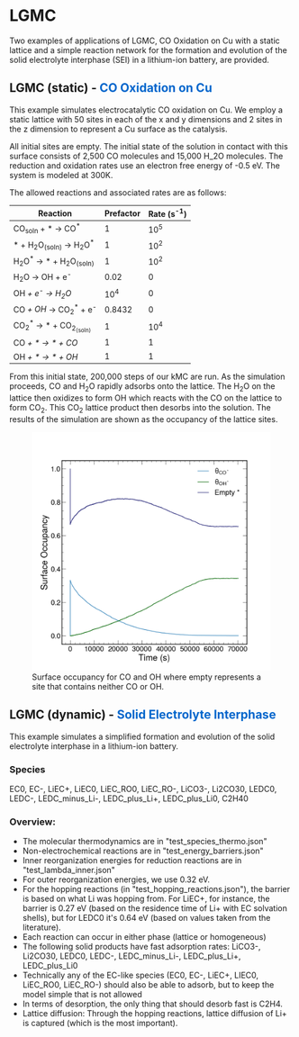 # LGMC
Two examples of applications of LGMC, CO Oxidation on Cu with a static lattice and a simple reaction network for the formation and evolution of the solid electrolyte interphase (SEI) in a lithium-ion battery, are provided. 

## LGMC (static) - <span style="color: #0066CC"> CO Oxidation on Cu </span>
This example simulates electrocatalytic CO oxidation on Cu. We employ a static lattice with 50 sites in each of the x and y dimensions and 2 sites in the z dimension to represent a Cu surface as the catalysis. 

All initial sites are empty. The initial state of the solution in contact with this surface consists of 2,500 CO molecules and 15,000 H_2O molecules. The reduction and oxidation rates use an electron free energy of -0.5 eV. The system is modeled at 300K. 

The allowed reactions and associated rates are as follows:

| Reaction                                 | Prefactor | Rate (s<sup>-1</sup>) |
|------------------------------------------|-----------|---------------|
| CO<sub>soln</sub> + * &rarr; CO<sup>*</sup>           | 1         | 10<sup>5</sup>       |
| * + H<sub>2</sub>O<sub>(soln)</sub> &rarr; H<sub>2</sub>O<sup>*</sup>   | 1         | 10<sup>2</sup>       |
| H<sub>2</sub>O<sup>*</sup> → * + H<sub>2</sub>O<sub>(soln)</sub>    | 1         | 10<sup>2</sup>        |
| H<sub>2</sub>O<sup></sup> → OH<sup></sup> + e<sup>-</sup>      | 0.02      | 0             |
| OH<sup>*</sup> + e<sup>-</sup> → H<sub>2</sub>O<sup>*</sup>          | 10<sup>4</sup>    | 0             |
| CO<sup>*</sup> + OH<sup>*</sup> → CO<sub>2</sub><sup>*</sup> + e<sup>-</sup>  | 0.8432    | 0             |
| CO<sub>2</sub><sup>*</sup> → * + CO<sub>2<sub>(soln)</sub></sub>     | 1         | 10<sup>4</sup>       |
| CO<sup>*</sup> + * → * + CO<sup>*</sup>            | 1         | 1             |
| OH<sup>*</sup> + * → * + OH<sup>*</sup>            | 1         | 1             |

From this initial state, 200,000 steps of our kMC are run. As the simulation proceeds, CO and H<sub>2</sub>O rapidly adsorbs onto the lattice. The H<sub>2</sub>O on the lattice then oxidizes to form OH which reacts with the CO on the lattice to form CO<sub>2</sub>. This CO<sub>2</sub> lattice product then desorbs into the solution. The results of the simulation are shown as the occupancy of the lattice sites.

<figure>
    <img src="valid.png"
         alt="Results of CO Oxidation on Cu">
    <figcaption>Surface occupancy for CO and OH where empty represents a site that contains neither CO or OH. </figcaption>
</figure>

## LGMC (dynamic) - <span style="color: #0066CC"> Solid Electrolyte Interphase  </span>
This example simulates a simplified formation and evolution of the solid electrolyte interphase in a lithium-ion battery.

### Species
EC0, EC-, LiEC+, LiEC0, LiEC_RO0, LiEC_RO-,
LiCO3-, Li2CO30, LEDC0, LEDC-, LEDC_minus_Li-, LEDC_plus_Li+, LEDC_plus_Li0, C2H40

### Overview:
- The molecular thermodynamics are in "test_species_thermo.json"
- Non-electrochemical reactions are in "test_energy_barriers.json" 
- Inner reorganization energies for reduction reactions are in "test_lambda_inner.json"
- For outer reorganization energies, we use 0.32 eV. 
- For the hopping reactions (in "test_hopping_reactions.json"), the barrier is based on what Li was hopping from. For LiEC+, for instance, the barrier is 0.27 eV (based on the residence time of Li+ with EC solvation shells), but for LEDC0 it's 0.64 eV (based on values taken from the literature).
- Each reaction can occur in either phase (lattice or homogeneous)
- The following solid products have fast adsorption rates: LiCO3-, Li2CO30, LEDC0, LEDC-, LEDC_minus_Li-, LEDC_plus_Li+, LEDC_plus_Li0
- Technically any of the EC-like species (EC0, EC-, LiEC+, LIEC0, LiEC_RO0, LiEC_RO-) should also be able to adsorb, but to keep the model simple that is not allowed
- In terms of desorption, the only thing that should desorb fast is C2H4. 
- Lattice diffusion: Through the hopping reactions, lattice diffusion of Li+ is captured (which is the most important). 
